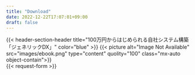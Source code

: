 ```yaml
---
title: "Download"
date: 2022-12-22T17:07:01+09:00
draft: false
---
```


<section class="py-10 lg:py-20 bg-[url('../img/patterA.png')] bg-cover" id="download">

<div class="px-2 flex flex-col md:flex-row gap-x-32 md:gap-x-16 lg:w-11/12 max-w-[1280px] mx-auto">

<div>
{{< header-section-header 
    title="100万円からはじめられる自社システム構築「ジェネリックDX」"
    color="blue"
>}}
{{< picture alt="Image Not Available" src="images/ebook.png" type="content" quolity="100" class="mx-auto object-contain">}}
</div>


<div class="px-2 lg:px-0 lg:w-3/4 mx-auto relative z-50">
{{< request-form >}}
</div>

</div>

</section>
